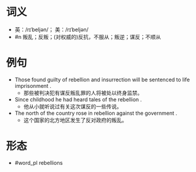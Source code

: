 # 词义
- 英：/rɪˈbeljən/； 美：/rɪˈbeljən/
- #n 叛乱；反叛；(对权威的)反抗，不服从；叛逆；谋反；不顺从
# 例句
- Those found guilty of rebellion and insurrection will be sentenced to life imprisonment .
	- 那些被判决犯有谋反叛乱罪的人将被处以终身监禁。
- Since childhood he had heard tales of the rebellion .
	- 他从小就听说过有关这次谋反的一些传说。
- The north of the country rose in rebellion against the government .
	- 这个国家的北方地区发生了反对政府的叛乱。
# 形态
- #word_pl rebellions
